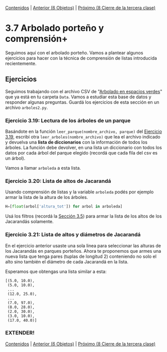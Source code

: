 [Contenidos](../Contenidos.md) \| [Anterior (6 Objetos)](05_Objetos.md) \| [Próximo (8 Cierre de la tercera clase)](07_Cierre.md)

# 3.7 Arbolado porteño y comprensión+

Seguimos aquí con el arbolado porteño. Vamos a plantear algunos ejercicios para hacer con la técnica de comprensión de listas introducida recientemente.


## Ejercicios

Seguimos trabajando con el archivo CSV de "[Arbolado en espacios verdes](https://data.buenosaires.gob.ar/dataset/arbolado-espacios-verdes)" que ya está en tu carpeta `Data`. Vamos a estudiar esta base de datos y responder algunas preguntas. Guardá los ejercicios de esta sección en un archivo `arboles2.py`.


### Ejercicio 3.19: Lectura de los árboles de un parque
Basándote en la función `leer_parque(nombre_archivo, parque)` del [Ejercicio 3.19](../03_Mas_Python/06_Arboles2.md#ejercicio-319-lectura-de-los-árboles-de-un-parque), escribí otra `leer_arboles(nombre_archivo)` que lea el archivo indicado y devuelva una **lista de diccionarios** con la información de todos los árboles. La función debe devolver, en una lista un diccionario con todos los datos por cada árbol del parque elegido (recordá que cada fila del csv es un árbol).

Vamos a llamar `arboleda` a esta lista.

### Ejercicio 3.20: Lista de altos de Jacarandá
Usando comprensión de listas y la variable `arboleda` podés por ejemplo armar la lista de la altura de los árboles.

```python
H=[float(arbol['altura_tot']) for arbol in arboleda]
```

Usá los filtros (recordá la [Sección 3.5](../03_Mas_Python/05_Comprension_Listas.md#filtros)) para armar la lista de los altos de los Jacarandás solamente.

### Ejercicio 3.21: Lista de altos y diámetros de Jacarandá
En el ejercicio anterior usaste una sola linea para seleccionar las alturas de los Jacarandás en parques porteños. Ahora te proponemos que armes una nueva lista que tenga pares (tuplas de longitud 2) conteniendo no solo el alto sino también el diámetro de cada Jacarandá en la lista.

Esperamos que obtengas una lista similar a esta:
```
[(5.0, 10.0),
 (5.0, 10.0),
 ...
 (12.0, 25.0),
 ...
 (7.0, 97.0), 
 (8.0, 28.0), 
 (2.0, 30.0), 
 (3.0, 10.0), 
 (17.0, 40.0)]
```

### EXTENDER!

[Contenidos](../Contenidos.md) \| [Anterior (6 Objetos)](05_Objetos.md) \| [Próximo (8 Cierre de la tercera clase)](07_Cierre.md)

